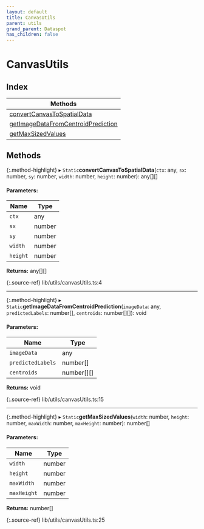 ```yaml
---
layout: default
title: CanvasUtils
parent: utils
grand_parent: Dataspot
has_children: false
---
```


# CanvasUtils

## Index

| Methods |
|-----------|
| [convertCanvasToSpatialData](#convertcanvastospatialdata) |
| [getImageDataFromCentroidPrediction](#getimagedatafromcentroidprediction) |
| [getMaxSizedValues](#getmaxsizedvalues) |

## Methods

{:.method-highlight}
▸ `Static`**convertCanvasToSpatialData**(`ctx`: any, `sx`: number, `sy`: number, `width`: number, `height`: number): any[][]

#### Parameters:

Name | Type |
------ | ------ |
`ctx` | any |
`sx` | number |
`sy` | number |
`width` | number |
`height` | number |

**Returns:** any[][]

{:.source-ref}
lib/utils/canvasUtils.ts:4

___

{:.method-highlight}
▸ `Static`**getImageDataFromCentroidPrediction**(`imageData`: any, `predictedLabels`: number[], `centroids`: number[][]): void

#### Parameters:

Name | Type |
------ | ------ |
`imageData` | any |
`predictedLabels` | number[] |
`centroids` | number[][] |

**Returns:** void

{:.source-ref}
lib/utils/canvasUtils.ts:15

___

{:.method-highlight}
▸ `Static`**getMaxSizedValues**(`width`: number, `height`: number, `maxWidth`: number, `maxHeight`: number): number[]

#### Parameters:

Name | Type |
------ | ------ |
`width` | number |
`height` | number |
`maxWidth` | number |
`maxHeight` | number |

**Returns:** number[]

{:.source-ref}
lib/utils/canvasUtils.ts:25

